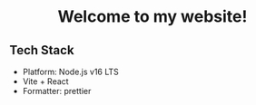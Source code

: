 <h1 align="center">
  Welcome to my website!
</h1>

## Tech Stack

- Platform: Node.js v16 LTS
- Vite + React
- Formatter: prettier
